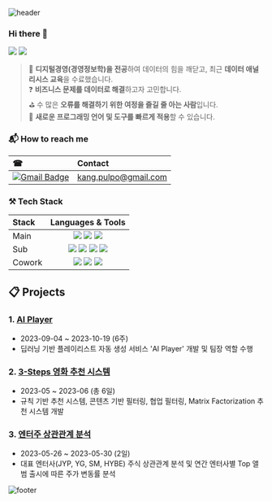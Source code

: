 ![header](https://capsule-render.vercel.app/api?type=waving&color=auto&height=300&section=header&text=Welcome&fontSize=90&animation=fadeIn&fontAlignY=38&desc=HAYOUNG's%20GitHub%20Portfolio&descAlignY=51&descAlign=62)

### Hi there 👋 
[<img src="https://img.shields.io/badge/Tistory-EA4335?style=flat-square&logo=tistory&logoColor=white"/>](https://openthehabang.tistory.com/)
[<img src="https://img.shields.io/badge/Notion-000000?style=flat-square&logo=notion&logoColor=white"/>]()

> 🏫 **디지털경영(경영정보학)을 전공**하여 데이터의 힘을 깨닫고, 최근 **데이터 애널리시스 교육**을 수료했습니다. <br>
> ❓ **비즈니스 문제를 데이터로 해결**하고자 고민합니다. <br>
> ⛳ 수 많은 **오류를 해결하기 위한 여정을 즐길 줄 아는 사람**입니다. <br>
> 🔨 **새로운 프로그래밍 언어 및 도구를 빠르게 적용**할 수 있습니다.

### 📬 How to reach me
|☎|Contact|
|:---|:---|
|[![Gmail Badge](https://img.shields.io/badge/Gmail-d14836?style=flat-square&logo=Gmail&logoColor=white&link=mailto:kang.pulpo@gmail.com)](mailto:kang.pulpo@gmail.com)|kang.pulpo@gmail.com|

### ⚒ Tech Stack
|Stack|Languages & Tools|
|:---|:---:|
|Main|<img src="https://img.shields.io/badge/python-3776AB?style=for-the-badge&logo=python&logoColor=white"> <img src="https://img.shields.io/badge/mysql-4479A1?style=for-the-badge&logo=mysql&logoColor=white"> <img src="https://img.shields.io/badge/tensorflow-FF6F00?style=for-the-badge&logo=tensorflow&logoColor=white"> |
|Sub|<img src="https://img.shields.io/badge/django-092E20?style=for-the-badge&logo=django&logoColor=white"> <img src="https://img.shields.io/badge/AWS-232F3E?style=for-the-badge&logo=amazonaws&logoColor=white"> <img src="https://img.shields.io/badge/R-276DC3?style=for-the-badge&logo=R&logoColor=white"> <img src="https://img.shields.io/badge/tableau-E97627?style=for-the-badge&logo=tableau&logoColor=white">
|Cowork|<img src="https://img.shields.io/badge/git-F05032?style=for-the-badge&logo=git&logoColor=white"> <img src="https://img.shields.io/badge/github-181717?style=for-the-badge&logo=github&logoColor=white"> <img src="https://img.shields.io/badge/notion-000000?style=for-the-badge&logo=notion&logoColor=white">

## 📋 Projects
### 1. [AI Player](https://github.com/pulpo125/pulpo125/blob/main/AI_Player.md)
- 2023-09-04 ~ 2023-10-19 (6주)
- 딥러닝 기반 플레이리스트 자동 생성 서비스 'AI Player' 개발 및 팀장 역할 수행

### 2. [3-Steps 영화 추천 시스템](https://github.com/pulpo125/mini_Movie_Reco.git)
- 2023-05 ~ 2023-06 (총 6일)
- 규칙 기반 추천 시스템, 콘텐츠 기반 필터링, 협업 필터링, Matrix Factorization 추천 시스템 개발

### 3. [엔터주 상관관계 분석](https://github.com/pulpo125/mini_Stock_Analysis.git)
- 2023-05-26 ~ 2023-05-30 (2일)
- 대표 엔터사(JYP, YG, SM, HYBE) 주식 상관관계 분석 및 연간 엔터사별 Top 앨범 출시에 따른 주가 변동률 분석

![footer](https://capsule-render.vercel.app/api?type=waving&color=auto&height=100&section=footer)
